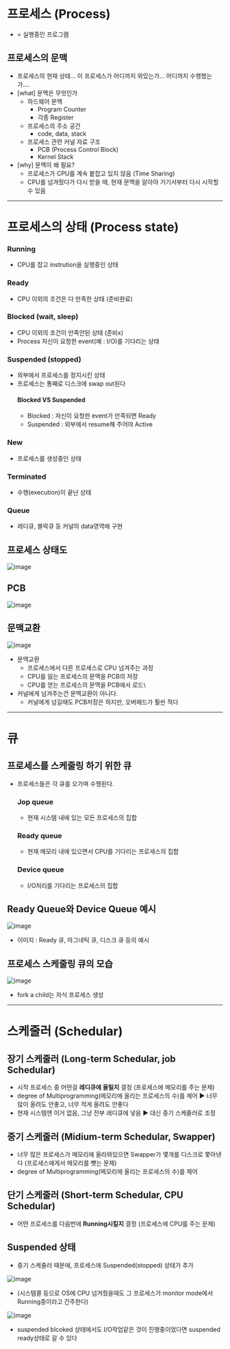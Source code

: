 # 프로세스 (Process)
- = 실행중인 프로그램
## 프로세스의 문맥
- 프로세스의 현재 상태... 이 프로세스가 어디까지 와있는가... 어디까지 수행했는가....
- [what] 문맥은 무엇인가
  - 하드웨어 문맥
    - Program Counter
    - 각종 Register
  - 프로세스의 주소 공간
    - code, data, stack
  - 프로세스 관련 커널 자료 구조
    - PCB (Process Control Block)
    - Kernel Stack
- [why] 문맥이 왜 필요?
  - 프로세스가 CPU를 계속 붙잡고 있지 않음 (Time Sharing)
  - CPU를 넘겨줬다가 다시 받을 때, 현재 문맥을 알아야 거기서부터 다시 시작할 수 있음

 ---

# 프로세스의 상태 (Process state)
### Running
- CPU를 잡고 instrution을 실행중인 상태
### Ready
- CPU 이외의 조건은 다 만족한 상태 (준비완료)
### Blocked (wait, sleep)
- CPU 이외의 조건이 만족안된 상태 (준비x)
- Process 자신이 요청한 event(예 : I/O)를 기다리는 상태
### Suspended (stopped)
- 외부에서 프로세스를 정지시킨 상태
- 프로세스는 통째로 디스크에 swap out된다
  #### Blocked VS Suspended
  - Blocked : 자신이 요청한 event가 만족되면 Ready
  - Suspended : 외부에서 resume해 주어야 Active
### New
- 프로세스를 생성중인 상태
### Terminated 
- 수행(execution)이 끝난 상태
### Queue
- 레디큐, 블락큐 등 커널의 data영역에 구현
## 프로세스 상태도
![image](https://github.com/user-attachments/assets/25a618e9-d897-49fd-86f7-c051d0f303f4)
## PCB
![image](https://github.com/user-attachments/assets/a94b051d-9b57-4d66-9c73-e6581efd1f6a)
## 문맥교환
![image](https://github.com/user-attachments/assets/715f601d-df5d-4c76-b1d1-05fe4a2fb2b4)
- 문맥교환
  - 프로세스에서 다른 프로세스로 CPU 넘겨주는 과정
  - CPU를 잃는 프로세스의 문맥을 PCB의 저장
  - CPU를 얻는 프로세스의 문맥을 PCB에서 로드\
- 커널에게 넘겨주는건 문맥교환이 아니다.
  - 커널에게 넘길때도 PCB저장은 하지만, 오버헤드가 훨씬 적다

 ---

 # 큐
 ## 프로세스를 스케줄링 하기 위한 큐
 - 프로세스들은 각 큐를 오가며 수행된다.
   ### Jop queue
   - 현재 시스템 내에 있는 모든 프로세스의 집합
   ### Ready queue
   - 현재 메모리 내에 있으면서 CPU를 기다리는 프로세스의 집합
   ### Device queue
   - I/O처리를 기다리는 프로세스의 집합
## Ready Queue와 Device Queue 예시
![image](https://github.com/user-attachments/assets/0a528400-7b62-4431-89f0-00d348e2df2b)
- 이미지 : Ready 큐, 마그네틱 큐, 디스크 큐 등의 예시
## 프로세스 스케줄링 큐의 모습
![image](https://github.com/user-attachments/assets/034474d6-3b3f-46c1-8470-46a21b92df00)
- fork a child는 자식 프로세스 생성

---

# 스케줄러 (Schedular)
## 장기 스케줄러 (Long-term Schedular, job Schedular)
- 시작 프로세스 중 어떤걸 **레디큐에 올릴지** 결정 (프로세스에 메모리를 주는 문제)
- degree of Multiprogramming(메모리에 올리는 프로세스의 수)를 제어 ▶ 너무 많이 올려도 안좋고, 너무 적게 올려도 안좋다
- 현재 시스템엔 이거 없음, 그냥 전부 레디큐에 넣음 ▶ 대신 중기 스케줄러로 조정
## 중기 스케줄러 (Midium-term Schedular, Swapper)
- 너무 많은 프로세스가 메모리에 올라와있으면 Swapper가 몇개를 디스크로 쫓아낸다 (프로세스에게서 메모리를 뺏는 문제)
- degree of Multiprogramming(메모리에 올리는 프로세스의 수)를 제어
## 단기 스케줄러 (Short-term Schedular, CPU Schedular)
- 어떤 프로세스를 다음번에 **Running시킬지** 결정 (프로세스에 CPU를 주는 문제)
## Suspended 상태
- 중기 스케줄러 때문에, 프로세스에 Suspended(stopped) 상태가 추가

![image](https://github.com/user-attachments/assets/f36cc699-323c-4837-bcf6-987c0164342e)
- (시스템콜 등으로 OS에 CPU 넘겨줬을때도 그 프로세스가 monitor mode에서 Running중이라고 간주한다)

![image](https://github.com/user-attachments/assets/75496232-c6bc-4d0d-ab20-42c26af2b4b3)
- suspended blcoked 상태에서도 I/O작업같은 것이 진행중이었다면 suspended ready상태로 갈 수 있다

